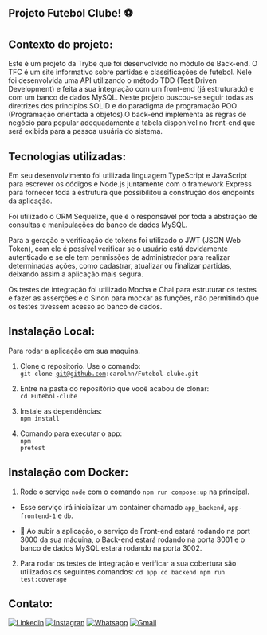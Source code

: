 ## Projeto Futebol Clube! ⚽

## Contexto do projeto:
Este é um projeto da Trybe que foi desenvolvido no módulo de Back-end. O TFC é um site informativo sobre partidas e classificações de futebol. Nele foi desenvolvida uma API utilizando o método TDD (Test Driven Development) e feita a sua integração com um front-end (já estruturado) e com um banco de dados MySQL. Neste projeto buscou-se seguir todas as diretrizes dos princípios SOLID e do paradigma de programação POO (Programação orientada a objetos).O back-end implementa as regras de negócio para popular adequadamente a tabela disponível no front-end que será exibida para a pessoa usuária do sistema.

## Tecnologias utilizadas:
Em seu desenvolvimento foi utilizada linguagem TypeScript e JavaScript para escrever os códigos e Node.js juntamente com o framework Express para fornecer toda a estrutura que possibilitou a construção dos endpoints da aplicação.

Foi utilizado o ORM Sequelize, que é o responsável por toda a abstração de consultas e manipulações do banco de dados MySQL.

Para a geração e verificação de tokens foi utilizado o JWT (JSON Web Token), com ele é possível verificar se o usuário está devidamente autenticado e se ele tem permissões de administrador para realizar determinadas ações, como cadastrar, atualizar ou finalizar partidas, deixando assim a aplicação mais segura.

Os testes de integração foi utilizado Mocha e Chai para estruturar os testes e fazer as asserções e o Sinon para mockar as funções, não permitindo que os testes tivessem acesso ao banco de dados.


## Instalação Local:
Para rodar a aplicação em sua maquina.

1. Clone o repositorio. Use o comando:</br>
  <code>git clone git@github.com:carolhn/Futebol-clube.git</code></br>

2. Entre na pasta do repositório que você acabou de clonar:</br>
    `cd Futebol-clube`

3. Instale as dependências:</br>
<code>npm install</code>

4. Comando para executar o app:</br>
<code>npm pretest</code>


## Instalação com Docker:
1. Rode o serviço `node` com o comando `npm run compose:up` na principal.
  - Esse serviço irá inicializar um container chamado `app_backend`, `app-frontend-1` e `db`.

- 🚨 Ao subir a aplicação, o serviço de Front-end estará rodando na port 3000 da sua máquina, o Back-end estará rodando na porta 3001 e o banco de dados MySQL estará rodando na porta 3002.

2. Para rodar os testes de integração e verificar a sua cobertura são utilizados os seguintes comandos:
`cd app
cd backend
npm run test:coverage`


## Contato:
[![Linkedin](https://img.shields.io/badge/LinkedIn-0077B5?style=for-the-badge&logo=linkedin&logoColor=white)](https://www.linkedin.com/in/caroline-nunes-devfullstack/)
[![Instagran](https://img.shields.io/badge/Instagram-E4405F?style=for-the-badge&logo=instagram&logoColor=white)](https://www.instagram.com/caarolhn/)
[![Whatsapp](https://img.shields.io/badge/WhatsApp-25D366?style=for-the-badge&logo=whatsapp&logoColor=white)](https://wa.me/48988037114)
[![Gmail](https://img.shields.io/badge/Gmail-D14836?style=for-the-badge&logo=gmail&logoColor=white)](mailto:nunescaroline905@gmail.com)



